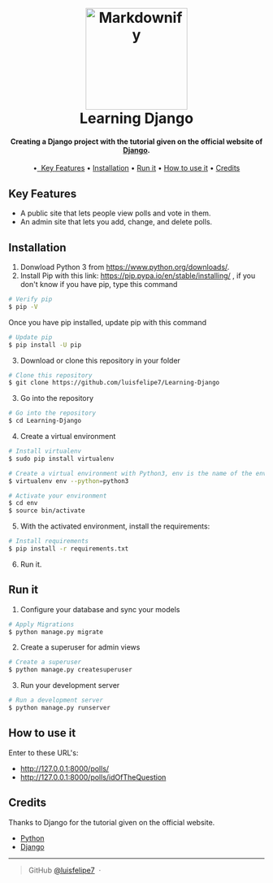 <h1 align="center">
  <br>
  <a href="https://github.com/luisfelipe7/Learning-Python3.git"><img src="https://rawgit.com/luisfelipe7/Learning-Django/master/django.png" alt="Markdownify" width="200"></a>
  <br>
  Learning Django
  <br>
</h1>
<h4 align="center">Creating a Django project with the tutorial given on the official website of <a href="https://www.djangoproject.com/" target="_blank">Django</a>.</h4>

<p align="center">
  •<a href="#key-features">&nbsp; Key Features</a> •
  <a href="#installation">Installation</a> •
  <a href="#run-it">Run it</a> •
  <a href="#how-to-use-it">How to use it</a> •
  <a href="#credits">Credits</a>
</p>

## Key Features

* A public site that lets people view polls and vote in them.
* An admin site that lets you add, change, and delete polls.

## Installation

1. Donwload Python 3 from https://www.python.org/downloads/.
2. Install Pip with this link: https://pip.pypa.io/en/stable/installing/ , if you
   don't know if you have pip, type this command
```bash
# Verify pip
$ pip -V
```
   Once you have pip installed, update pip with this command
```bash
# Update pip
$ pip install -U pip
```    
3.  Download or clone this repository in your folder
```bash
# Clone this repository
$ git clone https://github.com/luisfelipe7/Learning-Django
```
3. Go into the repository
```bash
# Go into the repository
$ cd Learning-Django
```

4. Create a virtual environment
```bash
# Install virtualenv 
$ sudo pip install virtualenv 
```
```bash
# Create a virtual environment with Python3, env is the name of the environment
$ virtualenv env --python=python3 
```
```bash
# Activate your environment
$ cd env
$ source bin/activate 
```
 5. With the activated environment, install the requirements:
 ```bash
# Install requirements
$ pip install -r requirements.txt
```
  6. Run it.

## Run it
1. Configure your database and sync your models
```bash
# Apply Migrations
$ python manage.py migrate
```
2. Create a superuser for admin views
```bash
# Create a superuser
$ python manage.py createsuperuser
```
3. Run your development server
```bash
# Run a development server
$ python manage.py runserver
```

## How to use it

Enter to these URL's:
* http://127.0.0.1:8000/polls/
* http://127.0.0.1:8000/polls/idOfTheQuestion

## Credits

Thanks to Django for the tutorial given on the official website.

- [Python](https://www.python.org/)
- [Django](https://www.djangoproject.com/)

---

> GitHub [@luisfelipe7](https://github.com/luisfelipe7) &nbsp;&middot;&nbsp;
